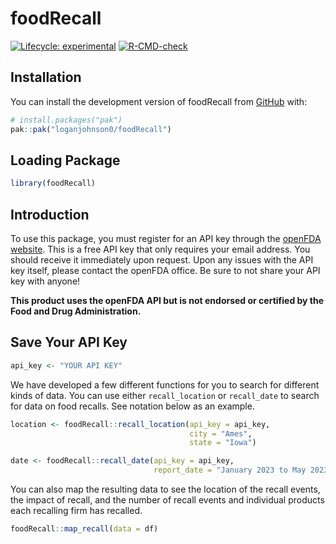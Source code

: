 
<!-- README.md is generated from README.Rmd. Please edit that file -->

# foodRecall

<!-- badges: start -->

[![Lifecycle:
experimental](https://img.shields.io/badge/lifecycle-experimental-orange.svg)](https://lifecycle.r-lib.org/articles/stages.html#experimental)
[![R-CMD-check](https://github.com/loganjohnson0/newfoodRecall/actions/workflows/R-CMD-check.yaml/badge.svg)](https://github.com/loganjohnson0/newfoodRecall/actions/workflows/R-CMD-check.yaml)
<!-- badges: end -->

## Installation

You can install the development version of foodRecall from
[GitHub](https://github.com/) with:

``` r
# install.packages("pak")
pak::pak("loganjohnson0/foodRecall")
```

## Loading Package

``` r
library(foodRecall)
```

## Introduction

To use this package, you must register for an API key through the
[openFDA website](https://open.fda.gov/apis/authentication/). This is a
free API key that only requires your email address. You should receive
it immediately upon request. Upon any issues with the API key itself,
please contact the openFDA office. Be sure to not share your API key
with anyone!

<b>This product uses the openFDA API but is not endorsed or certified by
the Food and Drug Administration.</b>

## Save Your API Key

``` r
api_key <- "YOUR API KEY"
```

We have developed a few different functions for you to search for
different kinds of data. You can use either `recall_location` or
`recall_date` to search for data on food recalls. See notation below as
an example.

``` r
location <- foodRecall::recall_location(api_key = api_key, 
                                        city = "Ames", 
                                        state = "Iowa")

date <- foodRecall::recall_date(api_key = api_key,
                                report_date = "January 2023 to May 2023")
```

You can also map the resulting data to see the location of the recall
events, the impact of recall, and the number of recall events and
individual products each recalling firm has recalled.

``` r
foodRecall::map_recall(data = df)
```
